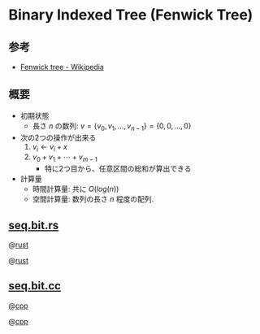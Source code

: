 # Binary Indexed Tree (Fenwick Tree)

## 参考

- [Fenwick tree - Wikipedia](http://en.wikipedia.org/wiki/Fenwick_tree)

## 概要

- 初期状態
    - 長さ $n$ の数列: $v = \{ v_0, v_1, \ldots, v_{n-1} \} = \{0,0,\ldots,0\}$
- 次の2つの操作が出来る
    1. $v_i \leftarrow v_i + x$
    1. $v_0 + v_1 + \cdots + v_{m-1}$
        - 特に2つ目から、任意区間の総和が算出できる
- 計算量
    - 時間計算量: 共に $O(log(n))$
    - 空間計算量: 数列の長さ $n$ 程度の配列.

## [seq.bit.rs](seq.bit.rs)

@[rust](seq.bit.rs)

@[rust](seq.bit.ex.rs)

## [seq.bit.cc](seq.bit.cc)

@[cpp](seq.bit.cc)

@[cpp](seq.bit.ex.cc)
